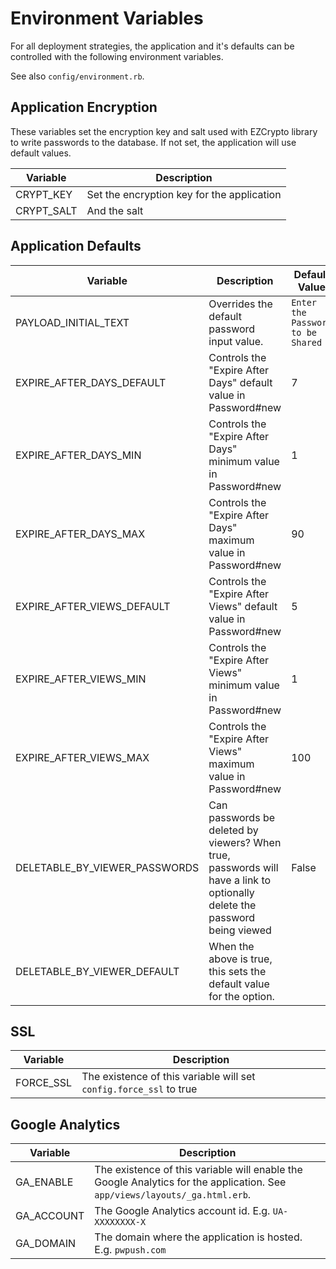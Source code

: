 
# Environment Variables

For all deployment strategies, the application and it's defaults can be controlled with the following environment variables.

See also `config/environment.rb`.

## Application Encryption

These variables set the encryption key and salt used with EZCrypto library to write passwords to the database.  If not set, the application will use default values.


| Variable | Description |
| --------- | ------------------ |
| CRYPT_KEY | Set the encryption key for the application |
| CRYPT_SALT | And the salt |

## Application Defaults

| Variable | Description | Default Value |
| --------- | ------------------ | --- |
| PAYLOAD_INITIAL_TEXT | Overrides the default password input value. | `Enter the Password to be Shared` |
| EXPIRE_AFTER_DAYS_DEFAULT | Controls the "Expire After Days" default value in Password#new | 7 |
| EXPIRE_AFTER_DAYS_MIN | Controls the "Expire After Days" minimum value in Password#new | 1 |
| EXPIRE_AFTER_DAYS_MAX | Controls the "Expire After Days" maximum value in Password#new | 90 |
| EXPIRE_AFTER_VIEWS_DEFAULT | Controls the "Expire After Views" default value in Password#new | 5 |
| EXPIRE_AFTER_VIEWS_MIN | Controls the "Expire After Views" minimum value in Password#new | 1 |
| EXPIRE_AFTER_VIEWS_MAX | Controls the "Expire After Views" maximum value in Password#new | 100 |
| DELETABLE_BY_VIEWER_PASSWORDS | Can passwords be deleted by viewers? When true, passwords will have a link to optionally delete the password being viewed | False |
| DELETABLE_BY_VIEWER_DEFAULT | When the above is true, this sets the default value for the option. |

## SSL

| Variable | Description |
| --------- | ------------------ |
| FORCE_SSL | The existence of this variable will set `config.force_ssl` to true

## Google Analytics

| Variable | Description |
| --------- | ------------------ |
| GA_ENABLE | The existence of this variable will enable the Google Analytics for the application.  See `app/views/layouts/_ga.html.erb`.|
| GA_ACCOUNT | The Google Analytics account id.  E.g. `UA-XXXXXXXX-X` |
| GA_DOMAIN | The domain where the application is hosted.  E.g. `pwpush.com` |

